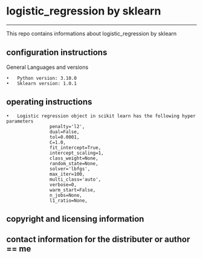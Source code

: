 # logistic_regression by sklearn
---
This repo contains informations about logistic_regression by sklearn

## configuration instructions

General Languages and versions

    •	Python version: 3.10.0
    •	Sklearn version: 1.0.1


## operating instructions
    •	Logistic regression object in scikit learn has the following hyper parameters
                    penalty='l2',
                    dual=False,
                    tol=0.0001,
                    C=1.0,
                    fit_intercept=True,
                    intercept_scaling=1,
                    class_weight=None,
                    random_state=None,
                    solver='lbfgs',
                    max_iter=100,
                    multi_class='auto',
                    verbose=0,
                    warm_start=False,
                    n_jobs=None,
                    l1_ratio=None,
    


## copyright and licensing information

## contact information for the distributer or author == me




